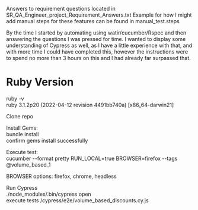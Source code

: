 Answers to requirement questions located in SR_QA_Engineer_project_Requirement_Answers.txt
Example for how I might add manual steps for these features can be found in manual_test.steps

By the time I started by automating using watir/cucumber/Rspec and then answering the questions I was pressed for time.  I wanted to display some understanding of Cypress as well, as I have a little experience with that, and with more time I could have completed this, however the instructions were to spend no more than 3 hours on this and I had already far surpassed that.

# Ruby Version
ruby -v  
ruby 3.1.2p20 (2022-04-12 revision 4491bb740a) [x86_64-darwin21]  

Clone repo  

Install Gems:  
  bundle install<br>
  confirm gems install successfully

Execute test:  
  cucumber --format pretty RUN_LOCAL=true BROWSER=firefox --tags @volume_based_1  
  
  BROWSER options: firefox, chrome, headless  
  
Run Cypress<br>
  ./node_modules/.bin/cypress open<br>
  execute tests /cypress/e2e/volume_based_discounts.cy.js
